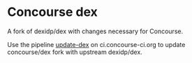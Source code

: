 # Concourse dex

A fork of dexidp/dex with changes necessary for Concourse.

Use the pipeline [update-dex](https://ci.concourse-ci.org/teams/main/pipelines/update-dex) on ci.concourse-ci.org to update concourse/dex fork with upstream dexidp/dex.
